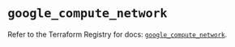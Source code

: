 # `google_compute_network`

Refer to the Terraform Registry for docs: [`google_compute_network`](https://registry.terraform.io/providers/hashicorp/google-beta/6.38.0/docs/resources/google_compute_network).
